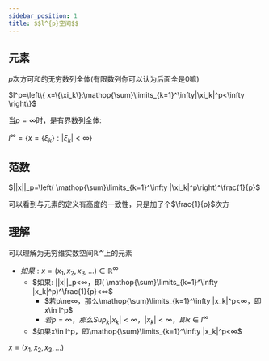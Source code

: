 ```yaml
---
sidebar_position: 1
title: $$l^{p}空间$$
---
```


## 元素

$p$次方可和的无穷数列全体(有限数列你可以认为后面全是$0$嘛)

$l^p=\left\{ x=\{\xi_k\}:\mathop{\sum}\limits_{k=1}^\infty|\xi_k|^p<\infty  \right\}$

当$p=∞$时，是有界数列全体:

$l^∞=\left\{ x=\{\xi_k\}:|\xi_k|<\infty  \right\}$

## 范数

$||x||_p=\left( \mathop{\sum}\limits_{k=1}^\infty |\xi_k|^p\right)^\frac{1}{p}$

可以看到与元素的定义有高度的一致性，只是加了个$\frac{1}{p}$次方

## 理解

可以理解为无穷维实数空间$\mathbb{R}^∞$上的元素

- $如果: x=(x_1,x_2,x_3,...)\in\mathbb{R}^∞$
    - $如果: ||x||_p<∞，即( \mathop{\sum}\limits_{k=1}^\infty |x_k|^p)^\frac{1}{p}<∞$
        - $若p\ne∞，那么\mathop{\sum}\limits_{k=1}^\infty |x_k|^p<∞，即x\in l^p$
        - $若p=∞，那么Sup_k|x_k|<∞，|x_k|<∞，即x\in l^∞$
    - $如果x\in l^p，即\mathop{\sum}\limits_{k=1}^\infty |x_k|^p<∞$

$x=(x_1,x_2,x_3,...)$